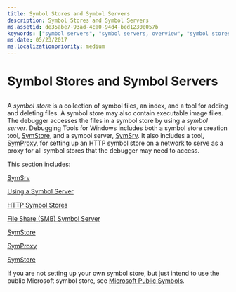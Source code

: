 ```yaml
---
title: Symbol Stores and Symbol Servers
description: Symbol Stores and Symbol Servers
ms.assetid: de35abe7-93ad-4ca0-94d4-bed1230e057b
keywords: ["symbol servers", "symbol servers, overview", "symbol stores", "symbol stores, overview", "SymSrv", "SymSrv, overview", "SymStore", "SymStore, overview"]
ms.date: 05/23/2017
ms.localizationpriority: medium
---
```


# Symbol Stores and Symbol Servers


## <span id="ddk_using_symbol_servers_and_symbol_stores_dbg"></span><span id="DDK_USING_SYMBOL_SERVERS_AND_SYMBOL_STORES_DBG"></span>


A *symbol store* is a collection of symbol files, an index, and a tool for adding and deleting files. A symbol store may also contain executable image files. The debugger accesses the files in a symbol store by using a *symbol server*. Debugging Tools for Windows includes both a symbol store creation tool, [SymStore](symstore.md), and a symbol server, [SymSrv](symsrv.md). It also includes a tool, [SymProxy](symproxy.md), for setting up an HTTP symbol store on a network to serve as a proxy for all symbol stores that the debugger may need to access.

This section includes:

[SymSrv](symsrv.md)

[Using a Symbol Server](using-a-symbol-server.md)

[HTTP Symbol Stores](http-symbol-stores.md)

[File Share (SMB) Symbol Server](file-share--smb--symbol-server.md)

[SymStore](symstore.md)

[SymProxy](symproxy.md)

[SymStore](symstore.md)

If you are not setting up your own symbol store, but just intend to use the public Microsoft symbol store, see [Microsoft Public Symbols](microsoft-public-symbols.md).

 

 





